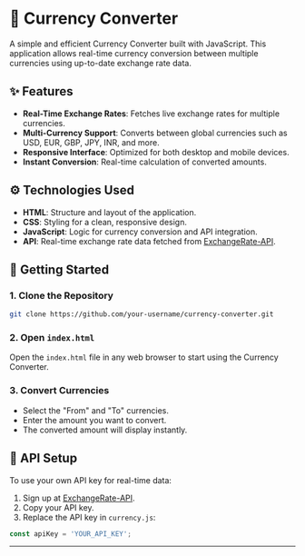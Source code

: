 # 💱 Currency Converter

A simple and efficient Currency Converter built with JavaScript. This application allows real-time currency conversion between multiple currencies using up-to-date exchange rate data.

## ✨ Features

- **Real-Time Exchange Rates**: Fetches live exchange rates for multiple currencies.
- **Multi-Currency Support**: Converts between global currencies such as USD, EUR, GBP, JPY, INR, and more.
- **Responsive Interface**: Optimized for both desktop and mobile devices.
- **Instant Conversion**: Real-time calculation of converted amounts.

## ⚙️ Technologies Used

- **HTML**: Structure and layout of the application.
- **CSS**: Styling for a clean, responsive design.
- **JavaScript**: Logic for currency conversion and API integration.
- **API**: Real-time exchange rate data fetched from [ExchangeRate-API](https://www.exchangerate-api.com/).

## 🚀 Getting Started

### 1. Clone the Repository

```bash
git clone https://github.com/your-username/currency-converter.git
```

### 2. Open `index.html`

Open the `index.html` file in any web browser to start using the Currency Converter.

### 3. Convert Currencies

- Select the "From" and "To" currencies.
- Enter the amount you want to convert.
- The converted amount will display instantly.

## 🔑 API Setup

To use your own API key for real-time data:

1. Sign up at [ExchangeRate-API](https://www.exchangerate-api.com/).
2. Copy your API key.
3. Replace the API key in `currency.js`:

```js
const apiKey = 'YOUR_API_KEY';
```

---
